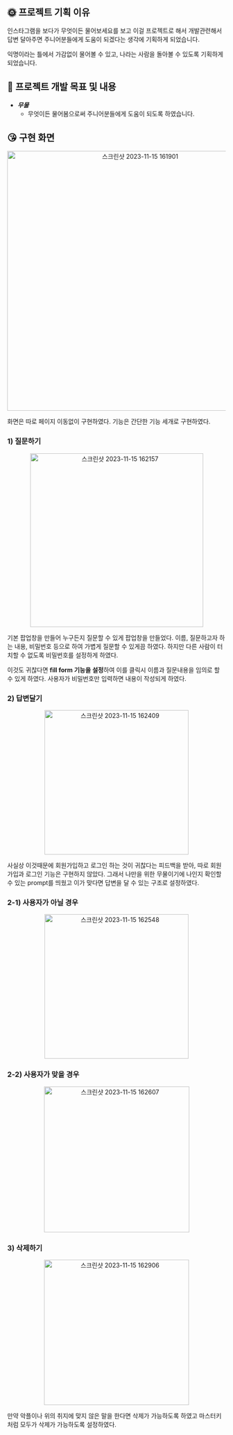 ## 🌞 프로젝트 기획 이유

인스타그램을 보다가 무엇이든 물어보세요를 보고 이걸 프로젝트로 해서 개발관련해서 답변 달아주면 주니어분들에게 도움이 되겠다는 생각에 기획하게 되었습니다. 

익명이라는 틀에서 가감없이 물어볼 수 있고, 나라는 사람을 돌아볼 수 있도록 기획하게 되었습니다. 

## 🤩 프로젝트 개발 목표 및 내용

- ***무물***
    - 무엇이든 물어봄으로써 주니어분들에게 도움이 되도록 하였습니다.

## 😘 **구현 화면**
<p align="center">
<img width="597" alt="스크린샷 2023-11-15 161901" src="https://github.com/Uheeking/websocket_calendar/assets/90121929/4e367cf9-31cd-4150-a1de-fa8a7a6894e6">
</p>


화면은 따로 페이지 이동없이 구현하였다. 기능은 간단한 기능 세개로 구현하였다. 

### 1) 질문하기

<p align="center">
  <img width="399" alt="스크린샷 2023-11-15 162157" src="https://github.com/Uheeking/websocket_calendar/assets/90121929/05d82b5d-fcbf-4023-bd20-3886e98ec326">
</p>

기본 팝업창을 만들어 누구든지 질문할 수 있게 팝업창을 만들었다. 이름, 질문하고자 하는 내용, 비밀번호 등으로 하여 가볍게 질문할 수 있게끔 하였다. 하지만 다른 사람이 터치할 수 없도록 비밀번호를 설정하게 하였다. 

이것도 귀찮다면 **fill form 기능을 설정**하여 이를 클릭시 이름과 질문내용을 임의로 할 수 있게 하였다. 사용자가 비밀번호만 입력하면 내용이 작성되게 하였다. 

### 2) 답변달기

<p align="center">
<img width="332" alt="스크린샷 2023-11-15 162409" src="https://github.com/Uheeking/websocket_calendar/assets/90121929/10555207-1d54-4003-be78-8eef5bab530c">
</p>


사실상 이것때문에 회원가입하고 로그인 하는 것이 귀찮다는 피드백을 받아, 따로 회원가입과 로그인 기능은 구현하지 않았다. 그래서 나만을 위한 무물이기에 나인지 확인할 수 있는 prompt를 띄웠고 이가 맞다면 답변을 달 수 있는 구조로 설정하였다. 

### 2-1) 사용자가 아닐 경우

<p align="center">
  <img width="332" alt="스크린샷 2023-11-15 162548" src="https://github.com/Uheeking/websocket_calendar/assets/90121929/344f8a0b-e7bf-473c-aa80-44d89e6322bc">
</p>


### 2-2) 사용자가 맞을 경우

<p align="center">
  <img width="335" alt="스크린샷 2023-11-15 162607" src="https://github.com/Uheeking/websocket_calendar/assets/90121929/708d4749-f15d-4891-af23-b65bb71670eb">
</p>


### 3) 삭제하기

<p align="center">
  <img width="334" alt="스크린샷 2023-11-15 162906" src="https://github.com/Uheeking/websocket_calendar/assets/90121929/226d9a09-56d0-4a96-8ddc-1e54318b2a9b">
</p>


만약 악플이나 위의 취지에 맞지 않은 말을 한다면 삭제가 가능하도록 하였고 마스터키처럼 모두가 삭제가 가능하도록 설정하였다.
